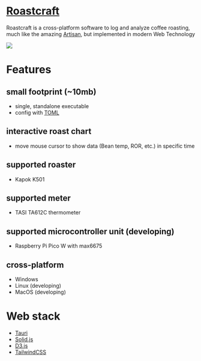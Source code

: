 [Roastcraft](https://roastcraft.app/)
==========

Roastcraft is a cross-platform software to log and analyze coffee roasting, much like the amazing [Artisan](https://artisan-scope.org/), but implemented in modern Web Technology

![](https://raw.githubusercontent.com/chihpingkuo/roastcraft/main/web_assets/screen_shot_2024_01_16_104349.png)

# Features
## small footprint (~10mb)
  - single, standalone executable
  - config with [TOML](https://toml.io/) 

## interactive roast chart
  - move mouse cursor to show data (Bean temp, ROR, etc.) in specific time

## supported roaster
  - Kapok K501

## supported meter 
  - TASI TA612C thermometer

## supported microcontroller unit (developing)
  - Raspberry Pi Pico W with max6675

## cross-platform
  - Windows
  - Linux (developing)
  - MacOS (developing)

# Web stack
- [Tauri](https://tauri.app/)
- [Solid.js](https://www.solidjs.com/)
- [D3.js](https://d3js.org/)
- [TailwindCSS](https://tailwindcss.com/)


